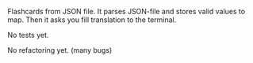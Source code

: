 Flashcards from JSON file.
It parses JSON-file and stores valid values to map. Then it asks you fill translation to the terminal.

No tests yet.

No refactoring yet. (many bugs)
